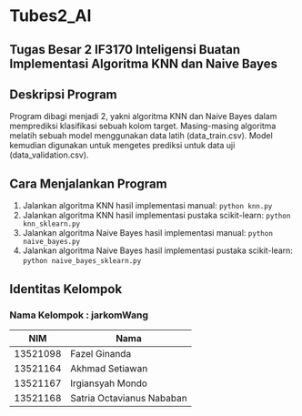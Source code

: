 # Tubes2_AI

## Tugas Besar 2 IF3170 Inteligensi Buatan Implementasi Algoritma KNN dan Naive Bayes

## Deskripsi Program
Program dibagi menjadi 2, yakni algoritma KNN dan Naive Bayes dalam memprediksi klasifikasi sebuah kolom target.
Masing-masing algoritma melatih sebuah model menggunakan data latih (data_train.csv).
Model kemudian digunakan untuk mengetes prediksi untuk data uji (data_validation.csv).

## Cara Menjalankan Program
1. Jalankan algoritma KNN hasil implementasi manual: `python knn.py`
2. Jalankan algoritma KNN hasil implementasi pustaka scikit-learn: `python knn_sklearn.py`
3. Jalankan algoritma Naive Bayes hasil implementasi manual: `python naive_bayes.py`
4. Jalankan algoritma Naive Bayes hasil implementasi pustaka scikit-learn: `python naive_bayes_sklearn.py`

## Identitas Kelompok
### Nama Kelompok : jarkomWang
| NIM  | Nama |
| ------------- | ------------- |
| 13521098 | Fazel Ginanda |
| 13521164 | Akhmad Setiawan |
| 13521167 | Irgiansyah Mondo |
| 13521168 | Satria Octavianus Nababan |

